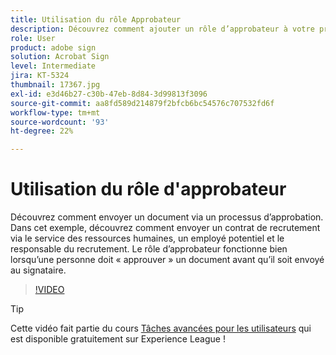```yaml
---
title: Utilisation du rôle Approbateur
description: Découvrez comment ajouter un rôle d’approbateur à votre processus d’approbation de contrat
role: User
product: adobe sign
solution: Acrobat Sign
level: Intermediate
jira: KT-5324
thumbnail: 17367.jpg
exl-id: e3d46b27-c30b-47eb-8d84-3d99813f3096
source-git-commit: aa8fd589d214879f2bfcb6bc54576c707532fd6f
workflow-type: tm+mt
source-wordcount: '93'
ht-degree: 22%

---
```


# Utilisation du rôle d&#39;approbateur

Découvrez comment envoyer un document via un processus d’approbation. Dans cet exemple, découvrez comment envoyer un contrat de recrutement via le service des ressources humaines, un employé potentiel et le responsable du recrutement. Le rôle d’approbateur fonctionne bien lorsqu’une personne doit « approuver » un document avant qu’il soit envoyé au signataire.

>[!VIDEO](https://video.tv.adobe.com/v/343854?quality=12&learn=on&hidetitle=true)

>[!TIP]
>
>Cette vidéo fait partie du cours [Tâches avancées pour les utilisateurs](https://experienceleague.adobe.com/?recommended=Sign-U-1-2020.3) qui est disponible gratuitement sur Experience League !


